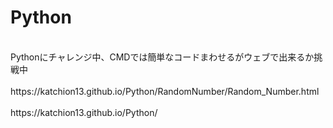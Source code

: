 # Python
<br>
Pythonにチャレンジ中、CMDでは簡単なコードまわせるがウェブで出来るか挑戦中<br>
<br>
https://katchion13.github.io/Python/RandomNumber/Random_Number.html<br>
<br>
https://katchion13.github.io/Python/<br>
